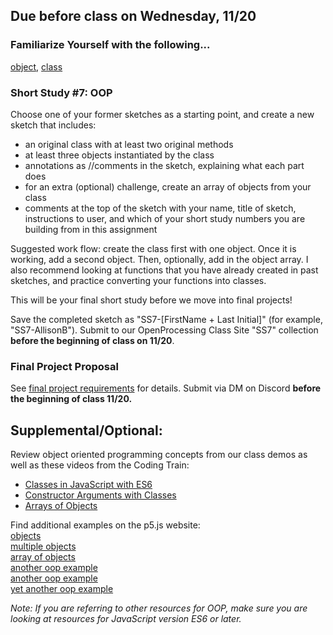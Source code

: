 ## Due before class on Wednesday, 11/20  
 


### **Familiarize Yourself with the following...**            
    
[object](https://p5js.org/reference/p5/Object/), [class](https://p5js.org/reference/p5/class/)    
 

### **Short Study #7: OOP**      
Choose one of your former sketches as a starting point, and create a new sketch that includes:  
* an original class with at least two original methods    
* at least three objects instantiated by the class 
* annotations as //comments in the sketch, explaining what each part does
* for an extra (optional) challenge, create an array of objects from your class    
* comments at the top of the sketch with your name, title of sketch, instructions to user, and which of your short study numbers you are building from in this assignment
   
Suggested work flow: create the class first with one object. Once it is working, add a second object. Then, optionally, add in the object array. I also recommend looking at functions that you have already created in past sketches, and practice converting your functions into classes. 

This will be your final short study before we move into final projects!
  
Save the completed sketch as "SS7-[FirstName + Last Initial]" (for example, "SS7-AllisonB"). Submit to our OpenProcessing Class Site "SS7" collection **before the beginning of class on 11/20**.      

### Final Project Proposal  
See [final project requirements](https://github.com/entertainmenttechnology/Berkoy-MTEC1201-Fall2024/wiki/Final-Project) for details. Submit via DM on Discord **before the beginning of class 11/20.**   

## **Supplemental/Optional:**  
Review object oriented programming concepts from our class demos as well as these videos from the Coding Train:  
* [Classes in JavaScript with ES6](https://thecodingtrain.com/tracks/code-programming-with-p5-js/code/6-objects/2-classes)  
* [Constructor Arguments with Classes](https://thecodingtrain.com/tracks/code-programming-with-p5-js/code/6-objects/3-constructor)  
* [Arrays of Objects](https://thecodingtrain.com/tracks/code-programming-with-p5-js/code/7-arrays/3-arrays-objects)       
  
Find additional examples on the p5.js website:  
[objects](https://archive.p5js.org/examples/objects-objects.html)  
[multiple objects](https://archive.p5js.org/examples/objects-multiple-objects.html)  
[array of objects](https://archive.p5js.org/examples/objects-array-of-objects.html)  
[another oop example](https://archive.p5js.org/examples/objects-objects-2.html)   
[another oop example](https://archive.p5js.org/examples/objects-car-instances.html)    
[yet another oop example](https://p5js.org/examples/classes-and-objects-snowflakes/)       
           

_Note: If you are referring to other resources for OOP, make sure you are looking at resources for JavaScript version ES6 or later._
   
  
    

  
  
  



  
